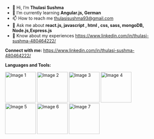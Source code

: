 - 👋 Hi, I’m **Thulasi Sushma**
- 🌱 I’m currently learning **Angular.js, German**
- 📫 How to reach me thulasisushma93@gmail.com
- 💬 Ask me about **react.js, javascript , html , css, sass, mongoDB, Node.js,Express.js**
- 📄 Know about my experiences https://www.linkedin.com/in/thulasi-sushma-480464222/

**Connect with me:**
https://www.linkedin.com/in/thulasi-sushma-480464222/

**Languages and Tools:**

<img src ="https://github.com/ThulasiSushma/ThulasiSushma/assets/125877021/78cf068a-2284-44d9-a31d-98fe32df88b4" width="100" height="100" alt="Image 1">

<img src ="https://github.com/ThulasiSushma/ThulasiSushma/assets/125877021/79ae52f4-8f52-46f2-9ff6-3b39787bc022" width="100" height="100" alt="Image 2">
<img src = "https://github.com/ThulasiSushma/ThulasiSushma/assets/125877021/ebb7cca2-0506-4d90-a7be-c429b77cc3f3" width="100" height="100" alt="Image 3">
<img src = "https://github.com/ThulasiSushma/ThulasiSushma/assets/125877021/c21c11b9-d1e8-42b6-95d7-6bb43932df79" width="100" height="100" alt="Image 4">
<img src = "https://github.com/ThulasiSushma/ThulasiSushma/assets/125877021/65acfc4a-3cec-4649-a57b-4ba1a9d1427e" width="100" height="100" alt="Image 5">
<img src = "https://github.com/ThulasiSushma/ThulasiSushma/assets/125877021/929cc8c4-fdf1-4654-869e-91d592087bde" width="100" height="100" alt="Image 6">
<img src = "https://github.com/ThulasiSushma/ThulasiSushma/assets/125877021/513dd80e-97c4-44e5-add7-624cab2b64e5" width="100" height="100" alt="Image 7">

<!---
ThulasiSushma/ThulasiSushma is a ✨ special ✨ repository because its `README.md` (this file) appears on your GitHub profile.
You can click the Preview link to take a look at your changes.
--->
